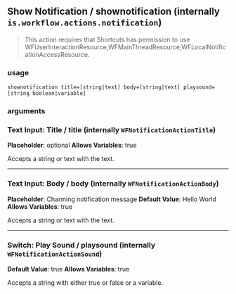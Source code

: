 
## Show Notification / shownotification (internally `is.workflow.actions.notification`)


> This action requires that Shortcuts has permission to use WFUserInteractionResource,WFMainThreadResource,WFLocalNotificationAccessResource.

### usage
`shownotification title=[string|text] body=[string|text] playsound=[string boolean|variable]`

### arguments
### Text Input: Title / title (internally `WFNotificationActionTitle`)
**Placeholder**: optional
**Allows Variables**: true


Accepts a string 
or text
with the text.

---

### Text Input: Body / body (internally `WFNotificationActionBody`)
**Placeholder**: Charming notification message
**Default Value**: Hello World
**Allows Variables**: true


Accepts a string 
or text
with the text.

---

### Switch: Play Sound / playsound (internally `WFNotificationActionSound`)
**Default Value**: true
**Allows Variables**: true


Accepts a string with either true or false
or a variable.
